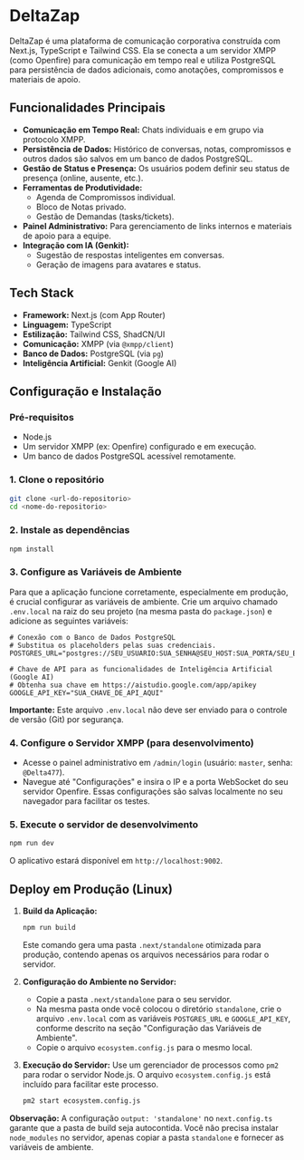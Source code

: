 # DeltaZap

DeltaZap é uma plataforma de comunicação corporativa construída com Next.js, TypeScript e Tailwind CSS. Ela se conecta a um servidor XMPP (como Openfire) para comunicação em tempo real e utiliza PostgreSQL para persistência de dados adicionais, como anotações, compromissos e materiais de apoio.

## Funcionalidades Principais

- **Comunicação em Tempo Real:** Chats individuais e em grupo via protocolo XMPP.
- **Persistência de Dados:** Histórico de conversas, notas, compromissos e outros dados são salvos em um banco de dados PostgreSQL.
- **Gestão de Status e Presença:** Os usuários podem definir seu status de presença (online, ausente, etc.).
- **Ferramentas de Produtividade:**
  - Agenda de Compromissos individual.
  - Bloco de Notas privado.
  - Gestão de Demandas (tasks/tickets).
- **Painel Administrativo:** Para gerenciamento de links internos e materiais de apoio para a equipe.
- **Integração com IA (Genkit):**
  - Sugestão de respostas inteligentes em conversas.
  - Geração de imagens para avatares e status.

## Tech Stack

- **Framework:** Next.js (com App Router)
- **Linguagem:** TypeScript
- **Estilização:** Tailwind CSS, ShadCN/UI
- **Comunicação:** XMPP (via `@xmpp/client`)
- **Banco de Dados:** PostgreSQL (via `pg`)
- **Inteligência Artificial:** Genkit (Google AI)

## Configuração e Instalação

### Pré-requisitos

- Node.js
- Um servidor XMPP (ex: Openfire) configurado e em execução.
- Um banco de dados PostgreSQL acessível remotamente.

### 1. Clone o repositório
```bash
git clone <url-do-repositorio>
cd <nome-do-repositorio>
```

### 2. Instale as dependências
```bash
npm install
```

### 3. Configure as Variáveis de Ambiente
Para que a aplicação funcione corretamente, especialmente em produção, é crucial configurar as variáveis de ambiente. Crie um arquivo chamado `.env.local` na raiz do seu projeto (na mesma pasta do `package.json`) e adicione as seguintes variáveis:

```env
# Conexão com o Banco de Dados PostgreSQL
# Substitua os placeholders pelas suas credenciais.
POSTGRES_URL="postgres://SEU_USUARIO:SUA_SENHA@SEU_HOST:SUA_PORTA/SEU_BANCO"

# Chave de API para as funcionalidades de Inteligência Artificial (Google AI)
# Obtenha sua chave em https://aistudio.google.com/app/apikey
GOOGLE_API_KEY="SUA_CHAVE_DE_API_AQUI"
```
**Importante:** Este arquivo `.env.local` não deve ser enviado para o controle de versão (Git) por segurança.

### 4. Configure o Servidor XMPP (para desenvolvimento)
- Acesse o painel administrativo em `/admin/login` (usuário: `master`, senha: `@Delta477`).
- Navegue até "Configurações" e insira o IP e a porta WebSocket do seu servidor Openfire. Essas configurações são salvas localmente no seu navegador para facilitar os testes.

### 5. Execute o servidor de desenvolvimento
```bash
npm run dev
```
O aplicativo estará disponível em `http://localhost:9002`.

## Deploy em Produção (Linux)

1.  **Build da Aplicação:**
    ```bash
    npm run build
    ```
    Este comando gera uma pasta `.next/standalone` otimizada para produção, contendo apenas os arquivos necessários para rodar o servidor.

2.  **Configuração do Ambiente no Servidor:**
    - Copie a pasta `.next/standalone` para o seu servidor.
    - Na mesma pasta onde você colocou o diretório `standalone`, crie o arquivo `.env.local` com as variáveis `POSTGRES_URL` e `GOOGLE_API_KEY`, conforme descrito na seção "Configuração das Variáveis de Ambiente".
    - Copie o arquivo `ecosystem.config.js` para o mesmo local.

3.  **Execução do Servidor:**
    Use um gerenciador de processos como `pm2` para rodar o servidor Node.js. O arquivo `ecosystem.config.js` está incluído para facilitar este processo.
    ```bash
    pm2 start ecosystem.config.js
    ```

**Observação:** A configuração `output: 'standalone'` no `next.config.ts` garante que a pasta de build seja autocontida. Você não precisa instalar `node_modules` no servidor, apenas copiar a pasta `standalone` e fornecer as variáveis de ambiente.
